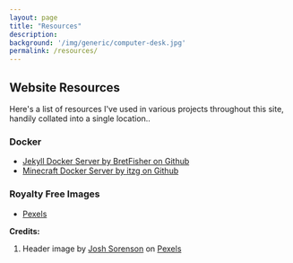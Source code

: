 ```yaml
---
layout: page
title: "Resources"
description: 
background: '/img/generic/computer-desk.jpg'
permalink: /resources/
---
```


## Website Resources

Here's a list of resources I've used in various projects throughout this site, handily collated into a single location..

### Docker

* [Jekyll Docker Server by BretFisher on Github](https://github.com/BretFisher/jekyll-serve)
* [Minecraft Docker Server by itzg on Github](https://github.com/itzg/docker-minecraft-server)

### Royalty Free Images

* [Pexels](https://www.pexels.com/)

**Credits:**

1. Header image by [Josh Sorenson](https://www.pexels.com/@joshsorenson/) on [Pexels](https://www.pexels.com/photo/black-flat-screen-computer-monitor-1714208/)
